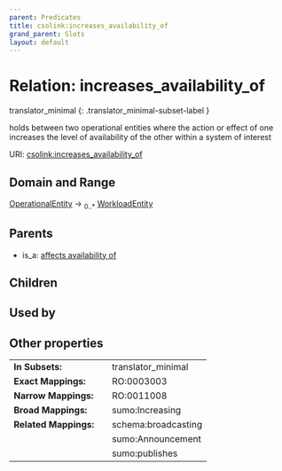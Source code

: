 ```yaml
---
parent: Predicates
title: csolink:increases_availability_of
grand_parent: Slots
layout: default
---
```


# Relation: increases_availability_of

translator_minimal
{: .translator_minimal-subset-label }


holds between two operational entities where the action or effect of one increases the level of availability of the other within a system of interest

URI: [csolink:increases_availability_of](https://w3id.org/csolink/vocab/increases_availability_of)

## Domain and Range

[OperationalEntity](OperationalEntity.md) ->  <sub>0..*</sub> [WorkloadEntity](WorkloadEntity.md)

## Parents

 *  is_a: [affects availability of](affects_availability_of.md)

## Children


## Used by


## Other properties

|  |  |  |
| --- | --- | --- |
| **In Subsets:** | | translator_minimal |
| **Exact Mappings:** | | RO:0003003 |
| **Narrow Mappings:** | | RO:0011008 |
| **Broad Mappings:** | | sumo:Increasing |
| **Related Mappings:** | | schema:broadcasting |
|  | | sumo:Announcement |
|  | | sumo:publishes |

